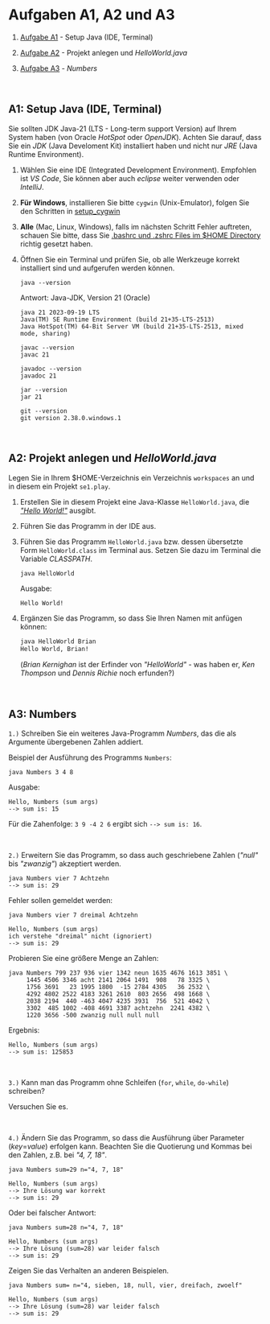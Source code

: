 # Aufgaben A1, A2 und A3


1. [Aufgabe A1](#a1-setup-java-ide-terminal) - Setup Java (IDE, Terminal)

1. [Aufgabe A2](#a2-projekt-anlegen-und-helloworld-java) - Projekt anlegen und *HelloWorld.java*

1. [Aufgabe A3](#a3-numbers) - *Numbers*


&nbsp;

## A1: Setup Java (IDE, Terminal)

Sie sollten JDK Java-21 (LTS - Long-term support Version) auf Ihrem System haben
(von Oracle *HotSpot* oder *OpenJDK*). Achten Sie darauf, dass Sie ein *JDK*
(Java Develoment Kit) installiert haben und nicht nur *JRE* (Java Runtime Environment).

1. Wählen Sie eine IDE (Integrated Development Environment). Empfohlen ist *VS Code*,
    Sie können aber auch *eclipse* weiter verwenden oder *IntelliJ*.

1. **Für Windows**, installieren Sie bitte `cygwin` (Unix-Emulator), folgen Sie den Schritten in
    [setup_cygwin](https://github.com/sgra64/markup/blob/main/setup_cygwin/README.md)

1. **Alle** (Mac, Linux, Windows), falls im nächsten Schritt Fehler auftreten,
    schauen Sie bitte, dass Sie
    [.bashrc und .zshrc Files im $HOME Directory](https://github.com/sgra64/markup/tree/main/setup_rcfiles)
    richtig gesetzt haben.

1. Öffnen Sie ein Terminal und prüfen Sie, ob alle Werkzeuge korrekt installiert sind
    und aufgerufen werden können.

    ```
    java --version
    ```
    Antwort: Java-JDK, Version 21 (Oracle)
    ```
    java 21 2023-09-19 LTS
    Java(TM) SE Runtime Environment (build 21+35-LTS-2513)
    Java HotSpot(TM) 64-Bit Server VM (build 21+35-LTS-2513, mixed mode, sharing)
    ```

    ```
    javac --version
    javac 21
    ```

    ```
    javadoc --version
    javadoc 21
    ```

    ```
    jar --version
    jar 21
    ```

    ```
    git --version
    git version 2.38.0.windows.1
    ```


&nbsp;

## A2: Projekt anlegen und *HelloWorld.java*

Legen Sie in Ihrem $HOME-Verzeichnis ein Verzeichnis `workspaces` an und
in diesem ein Projekt `se1.play`.

1. Erstellen Sie in diesem Projekt eine Java-Klasse `HelloWorld.java`, die
    [*"Hello World!"*](https://en.wikipedia.org/wiki/%22Hello,_World!%22_program)
    ausgibt.

1. Führen Sie das Programm in der IDE aus.

1. Führen Sie das Programm `HelloWorld.java` bzw. dessen übersetzte Form
    `HelloWorld.class` im Terminal aus.
    Setzen Sie dazu im Terminal die Variable *CLASSPATH*.

    ```sh
    java HelloWorld
    ```
    Ausgabe:
    ```
    Hello World!
    ```

1. Ergänzen Sie das Programm, so dass Sie Ihren Namen mit anfügen können:

    ```sh
    java HelloWorld Brian
    Hello World, Brian!
    ```
    (*Brian Kernighan* ist der Erfinder von *"HelloWorld"* - was haben er,
     *Ken Thompson* und *Dennis Richie* noch erfunden?)


&nbsp;

## A3: Numbers

`1.)` Schreiben Sie ein weiteres Java-Programm *Numbers*, das die als Argumente
übergebenen Zahlen addiert.

Beispiel der Ausführung des Programms `Numbers`:

```
java Numbers 3 4 8
```

Ausgabe:

```
Hello, Numbers (sum args)
--> sum is: 15
```

Für die Zahenfolge: `3 9 -4 2 6` ergibt sich `--> sum is: 16`.


&nbsp;

`2.)` Erweitern Sie das Programm, so dass auch geschriebene Zahlen (*"null"* bis *"zwanzig"*)
akzeptiert werden.

```
java Numbers vier 7 Achtzehn
--> sum is: 29
```

Fehler sollen gemeldet werden:

```
java Numbers vier 7 dreimal Achtzehn
```

```
Hello, Numbers (sum args)
ich verstehe "dreimal" nicht (ignoriert)
--> sum is: 29
```

Probieren Sie eine größere Menge an Zahlen:

```
java Numbers 799 237 936 vier 1342 neun 1635 4676 1613 3851 \
     1445 4506 3346 acht 2141 2064 1491  908   78 3325 \
     1756 3691   23 1995 1800  -15 2784 4305   36 2532 \
     4292 4802 2522 4183 3261 2610  803 2656  498 1668 \
     2038 2194  440 -463 4047 4235 3931  756  521 4042 \
     3302  485 1002 -408 4691 3387 achtzehn  2241 4382 \
     1220 3656 -500 zwanzig null null null
```

Ergebnis:

```
Hello, Numbers (sum args)
--> sum is: 125853
```


&nbsp;

`3.)` Kann man das Programm ohne Schleifen (`for`, `while`, `do-while`) schreiben?

Versuchen Sie es.


&nbsp;

`4.)` Ändern Sie das Programm, so dass die Ausführung über Parameter (*key*=*value*)
erfolgen kann. Beachten Sie die Quotierung und Kommas bei den Zahlen, z.B. bei *"4, 7, 18"*.

```
java Numbers sum=29 n="4, 7, 18"
```

```
Hello, Numbers (sum args)
--> Ihre Lösung war korrekt
--> sum is: 29
```

Oder bei falscher Antwort:

```
java Numbers sum=28 n="4, 7, 18"
```

```
Hello, Numbers (sum args)
--> Ihre Lösung (sum=28) war leider falsch
--> sum is: 29
```

Zeigen Sie das Verhalten an anderen Beispielen.

```
java Numbers sum= n="4, sieben, 18, null, vier, dreifach, zwoelf"
```

```
Hello, Numbers (sum args)
--> Ihre Lösung (sum=28) war leider falsch
--> sum is: 29
```
